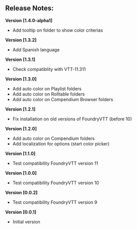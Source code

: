 ## Release Notes:
**Version [1.4.0-alpha1]**
* Add tooltip on folder to show color criterias

**Version [1.3.2]**
* Add Spanish language

**Version [1.3.1]**
* Check compatiblity with VTT-11.311

**Version [1.3.0]**
* Add auto color on Playlist folders
* Add auto color on Rolltable folders
* Add auto color on Compendium Browser folders

**Version [1.2.1]**
* Fix installation on old versions of FoundryVTT (before 10)

**Version [1.2.0]**
* Add auto color on Compendium folders
* Add localization for options (start color picker)

**Version [1.1.0]**
* Test compatibility FoundryVTT version 11

**Version [1.0.0]**
* Test compatibility FoundryVTT version 10

**Version [0.0.2]**
* Test compatibility FoundryVTT version 9

**Version [0.0.1]**
* Initial version

